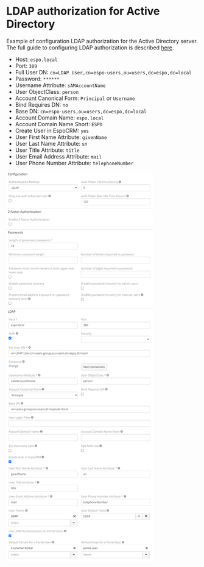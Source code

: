 # LDAP authorization for Active Directory

Example of configuration LDAP authorization for the Active Directory server. The full guide to configuring LDAP authorization is described [here](ldap-authorization.md).

- Host: `espo.local`
- Port: `389`
- Full User DN: `cn=LDAP User,cn=espo-users,ou=users,dc=espo,dc=local`
- Password: `******`
- Username Attribute: `sAMAccountName`
- User ObjectClass: `person`
- Account Canonical Form: `Principal` or `Username`
- Bind Requires DN: `no`
- Base DN: `cn=espo-users,ou=users,dc=espo,dc=local`
- Account Domain Name: `espo.local`
- Account Domain Name Short: `ESPO`
- Create User in EspoCRM: `yes`
- User First Name Attribute: `givenName`
- User Last Name Attribute: `sn`
- User Title Attribute: `title`
- User Email Address Attribute: `mail`
- User Phone Number Attribute: `telephoneNumber`


![1](../_static/images/administration/ldap-authorization/ldap-configuration-for-ad.png)
